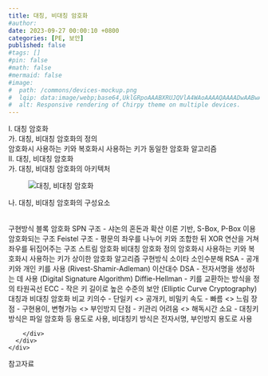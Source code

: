 ```yaml
---
title: 대칭, 비대칭 암호화
#author: 
date: 2023-09-27 00:00:10 +0800
categories: [PE, 보안]
published: false
#tags: []
#pin: false
#math: false
#mermaid: false
#image:
#  path: /commons/devices-mockup.png
#  lqip: data:image/webp;base64,UklGRpoAAABXRUJQVlA4WAoAAAAQAAAADwAABwAAQUxQSDIAAAARL0AmbZurmr57yyIiqE8oiG0bejIYEQTgqiDA9vqnsUSI6H+oAERp2HZ65qP/VIAWAFZQOCBCAAAA8AEAnQEqEAAIAAVAfCWkAALp8sF8rgRgAP7o9FDvMCkMde9PK7euH5M1m6VWoDXf2FkP3BqV0ZYbO6NA/VFIAAAA
#  alt: Responsive rendering of Chirpy theme on multiple devices.
---
```


<div class="post-wrap">
  <div class="para">
    <div class="para-title">
      I. 대칭 암호화
    </div>
    <div class="para-cntnt">
      <div class="para">
        <div class="para-title">
          가. 대칭, 비대칭 암호화의 정의
        </div>
        <div class="para-cntnt">
            암호화시 사용하는 키와 복호화시 사용하는 키가 동일한 암호화 알고리즘
        </div>
      </div>
    </div>
  </div>
  
  <div class="para">
    <div class="para-title">
      II. 대칭, 비대칭 암호화
    </div>
    <div class="para-cntnt">
      <div class="para">
        <div class="para-title">
          가. 대칭, 비대칭 암호화의 아키텍처
        </div>
        <div class="para-cntnt">
          <figure class="post-figure">
            <img src="/assets/img/posts/대칭,-비대칭-암호화.png" alt="대칭, 비대칭 암호화">
<!--            <figcaption>Source: Unveiling the Metaverse: Exploring Emerging Trends, Multifaceted Perspectives, and Future Challenges</figcaption>-->
          </figure>
        </div>
      </div>
      <div class="para">
        <div class="para-title">
          나. 대칭, 비대칭 암호화의 구성요소
        </div>
        <div class="para-cntnt">
          <table class="post-table">
          </table>
          구현방식
  블록 암호화
    SPN 구조 - 샤논의 혼돈과 확산 이론 기반, S-Box, P-Box 이용 암호화되는 구조
    Feistel 구조 - 평문의 좌우를 나누어 키와 조합한 뒤 XOR 연산을 거쳐 좌우를 뒤집어주는 구조 
  스트림 암호화
비대칭 암호화
정의
  암호화시 사용하는 키와 복호화시 사용하는 키가 상이한 암호화 알고리즘
구현방식 소이타
  소인수분해
    RSA - 공개 키와 개인 키를 사용 (Rivest-Shamir-Adleman)
  이산대수
    DSA - 전자서명을 생성하는 데 사용 (Digital Signature Algorithm)
    Diffie-Hellman - 키를 교환하는 방식을 정의
  타원곡선
    ECC - 작은 키 길이로 높은 수준의 보안 (Elliptic Curve Cryptography)
대칭과 비대칭 암호화 비교
  키의수 - 단일키 &lt;&gt; 공개키, 비밀키
  속도 - 빠름 &lt;&gt; 느림
  장점 - 구현용이, 변형가능 &lt;&gt; 부인방지
  단점 - 키관리 어려움 &lt;&gt; 해독시간 소요
- 대칭키 방식은 파일 암호화 등 용도로 사용, 비대칭키 방식은 전자서명, 부인방지 용도로 사용

        </div>
      </div>
    </div>
  </div>

  <div class="refr-wrap">
    <div class="refr-title">
        참고자료
    </div>
    <ol class="refr-list">
    <!--    <li>(나현식, 최대선) <a target="_blank" href="https://scienceon.kisti.re.kr/commons/util/originalView.do?cn=JAKO202225948430499&oCn=JAKO202225948430499&dbt=JAKO&journal=NJOU00291864">메타버스 보안 위협 요소 및 대응 방안 검토</a></li>-->
    <!--    <li>(M. Uddin, S. Manickam, H. Ullah, M. Obaidat and A. Dandoush) <a target="_blank" href="https://ieeexplore.ieee.org/abstract/document/10138386">Unveiling the Metaverse: Exploring Emerging Trends, Multifaceted Perspectives, and Future Challenges</a></li>-->
    </ol>
  </div>
</div>
